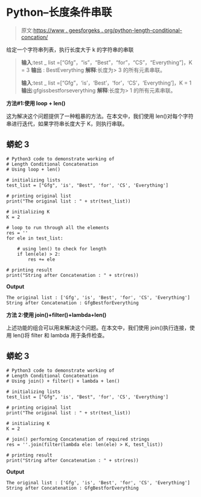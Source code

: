 # Python–长度条件串联

> 原文:[https://www . geesforgeks . org/python-length-conditional-concation/](https://www.geeksforgeeks.org/python-length-conditional-concatenation/)

给定一个字符串列表，执行长度大于 k 的字符串的串联

> **输入**:test _ list =[“Gfg”，“is”，“Best”，“for”，“CS”，“Everything”]，K = 3
> **输出** : BestEverything
> **解释**:长度为> 3 的所有元素串联。
> 
> **输入**:test _ list =[“Gfg”，‘is’，‘Best’，‘for’，‘CS’，‘Everything’]，K = 1
> **输出**:gfgissbestforseverything
> **解释**:长度为> 1 的所有元素串联。

**方法#1:使用 loop + len()**

这为解决这个问题提供了一种粗暴的方法。在本文中，我们使用 len()对每个字符串进行迭代，如果字符串长度大于 K，则执行串联。

## 蟒蛇 3

```
# Python3 code to demonstrate working of 
# Length Conditional Concatenation
# Using loop + len()

# initializing lists
test_list = ["Gfg", 'is', "Best", 'for', 'CS', 'Everything']

# printing original list
print("The original list : " + str(test_list))

# initializing K 
K = 2

# loop to run through all the elements
res = ''
for ele in test_list:

    # using len() to check for length
    if len(ele) > 2:
        res += ele

# printing result 
print("String after Concatenation : " + str(res))
```

**Output**

```
The original list : ['Gfg', 'is', 'Best', 'for', 'CS', 'Everything']
String after Concatenation : GfgBestforEverything

```

**方法 2:使用 join()+filter()+lambda+len()**

上述功能的组合可以用来解决这个问题。在本文中，我们使用 join()执行连接，使用 len()将 filter 和 lambda 用于条件检查。

## 蟒蛇 3

```
# Python3 code to demonstrate working of 
# Length Conditional Concatenation
# Using join() + filter() + lambda + len()

# initializing lists
test_list = ["Gfg", 'is', "Best", 'for', 'CS', 'Everything']

# printing original list
print("The original list : " + str(test_list))

# initializing K 
K = 2

# join() performing Concatenation of required strings
res = ''.join(filter(lambda ele: len(ele) > K, test_list))

# printing result 
print("String after Concatenation : " + str(res))
```

**Output**

```
The original list : ['Gfg', 'is', 'Best', 'for', 'CS', 'Everything']
String after Concatenation : GfgBestforEverything

```